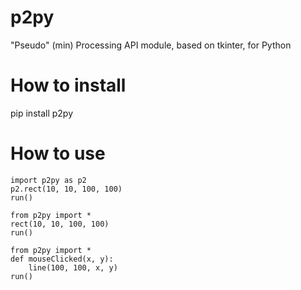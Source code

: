 # p2py
"Pseudo" (min) Processing API module, based on tkinter, for Python

# How to install

pip install p2py

# How to use
```python:sample
import p2py as p2
p2.rect(10, 10, 100, 100)
run()
```

```
from p2py import *
rect(10, 10, 100, 100)
run()
```

```
from p2py import *
def mouseClicked(x, y):
    line(100, 100, x, y)
run()
```
